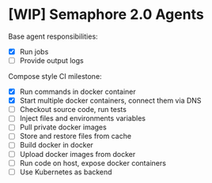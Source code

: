 # [WIP] Semaphore 2.0 Agents

Base agent responsibilities:

- [x] Run jobs
- [ ] Provide output logs

Compose style CI milestone:

- [x] Run commands in docker container
- [x] Start multiple docker containers, connect them via DNS
- [ ] Checkout source code, run tests
- [ ] Inject files and environments variables
- [ ] Pull private docker images
- [ ] Store and restore files from cache
- [ ] Build docker in docker
- [ ] Upload docker images from docker
- [ ] Run code on host, expose docker containers
- [ ] Use Kubernetes as backend
